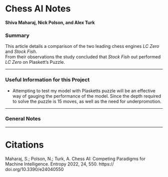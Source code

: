 # Chess AI Notes
__Shiva Maharaj, Nick Polson, and Alex Turk__

### Summary
This article details a comparison of the two leading chess engines _LC Zero_ and _Stock Fish_.  
From their observations the study concluded that _Stock Fish_ out performed _LC Zero_ on Plaskett’s Puzzle.

****

### Useful Information for this Project
- Attempting to test my model with Plasketts puzzle will be an effective way of gauging the performance of the model. Since the depth required to solve the puzzle is 15 moves, as well as the need for underpromotion.

****

### General Notes



****
# Citations
Maharaj, S.; Polson, N.;
Turk, A. Chess AI: Competing
Paradigms for Machine Intelligence.
Entropy 2022, 24, 550. https://
doi.org/10.3390/e24040550


